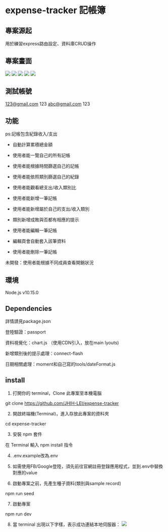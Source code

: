 # expense-tracker 記帳簿

## 專案源起
用於練習express路由設定、資料庫CRUD操作

## 專案畫面
![](https://i.imgur.com/RwGGHAE.png)
![](https://i.imgur.com/ruNVs2S.jpg)
![](https://i.imgur.com/ttksq1E.png)
![](https://i.imgur.com/JCcDYJJ.png)
![](https://i.imgur.com/VbrI3eZ.png)

## 測試帳號
123@gmail.com
123
abc@gmail.com
123

## 功能
ps:記帳包含紀錄收入/支出

* 自動計算累積總金額
* 使用者能一覽自己的所有記帳
* 使用者能根據時間篩選自己的記帳
* 使用者能依照類別篩選自己的紀錄
* 使用者能觀看總支出/收入類別比

* 使用者能新增一筆記帳
* 使用者能新增屬於自己的支出/收入類別
* 類別新增成敗與否都有相應的提示
* 使用者能編輯一筆記帳
* 編輯頁會自動套入該筆資料
* 使用者能刪除一筆記帳

未開發：使用者能根據不同成員查看開銷狀況

## 環境
Node.js v10.15.0

## Dependencies

詳情請見package.json

登陸驗證：passport

資料視覺化：chart.js （使用CDN引入，放在main lyouts)

新增類別後的提示處理：connect-flash

日期相關處理：moment和自己寫的tools/dateFormat.js

## install
1. 打開你的 terminal，Clone 此專案至本機電腦

git clone https://github.com/JHIH-LEI/expense-tracker

2. 開啟終端機(Terminal)，進入存放此專案的資料夾

cd expense-tracker

3. 安裝 npm 套件

在 Terminal 輸入 npm install 指令

4. .env.example改為.env

5. 如需使用FB/Google登陸，須先前往官網註冊登錄應用程式，並到.env中替換對應的value 

6. 啟動專案之前，先產生種子資料(類別與sample record)

npm run seed

7. 啟動專案

npm run dev

8. 當 terminal 出現以下字樣，表示成功連結本地伺服器：
![](https://i.imgur.com/WfCsnP7.png)
